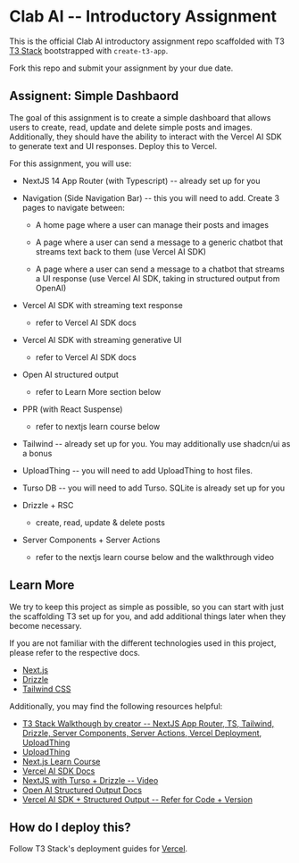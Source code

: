 # Clab AI -- Introductory Assignment

This is the official Clab AI introductory assignment repo scaffolded with T3 [T3 Stack](https://create.t3.gg/) bootstrapped with `create-t3-app`. 

Fork this repo and submit your assignment by your due date.

## Assignent: Simple Dashbaord

The goal of this assignment is to create a simple dashboard that allows users to create, read, update and delete simple posts and images. Additionally, they should have the ability to interact with the Vercel AI SDK to generate text and UI responses. Deploy this to Vercel.

For this assignment, you will use:

- NextJS 14 App Router (with Typescript) -- already set up for you
- Navigation (Side Navigation Bar) -- this you will need to add. Create 3 pages to navigate between:
    - A home page where a user can manage their posts and images

    - A page where a user can send a message to a generic chatbot that streams text back to them (use Vercel AI SDK)
    - A page where a user can send a message to a chatbot that streams a UI response (use Vercel AI SDK, taking in structured output from OpenAI)

- Vercel AI SDK with streaming text response
    - refer to Vercel AI SDK docs
- Vercel AI SDK with streaming generative UI
    - refer to Vercel AI SDK docs
- Open AI structured output
    - refer to Learn More section below
- PPR (with React Suspense)
    - refer to nextjs learn course below




- Tailwind -- already set up for you. You may additionally use shadcn/ui as a bonus
- UploadThing -- you will need to add UploadThing to host files. 
- Turso DB -- you will need to add Turso. SQLite is already set up for you
- Drizzle + RSC
    - create, read, update & delete posts
- Server Components + Server Actions
    - refer to the nextjs learn course below and the walkthrough video




## Learn More

We try to keep this project as simple as possible, so you can start with just the scaffolding T3 set up for you, and add additional things later when they become necessary.

If you are not familiar with the different technologies used in this project, please refer to the respective docs. 

- [Next.js](https://nextjs.org)
- [Drizzle](https://orm.drizzle.team)
- [Tailwind CSS](https://tailwindcss.com)

Additionally, you may find the following resources helpful:

- [T3 Stack Walkthough by creator -- NextJS App Router, TS, Tailwind, Drizzle, Server Components, Server Actions, Vercel Deployment, UploadThing](https://www.youtube.com/watch?v=d5x0JCZbAJs)
- [UploadThing](https://uploadthing.com/)
- [Next.js Learn Course](https://nextjs.org/learn/dashboard-app)
- [Vercel AI SDK Docs](https://sdk.vercel.ai/docs/introduction)
- [NextJS with Turso + Drizzle -- Video](https://www.youtube.com/watch?v=4ZhtoOFKFP8)
- [Open AI Structured Output Docs](https://openai.com/index/introducing-structured-outputs-in-the-api/)
- [Vercel AI SDK + Structured Output -- Refer for Code + Version](https://github.com/vercel/ai/issues/2573)

## How do I deploy this?

Follow T3 Stack's deployment guides for [Vercel](https://create.t3.gg/en/deployment/vercel).